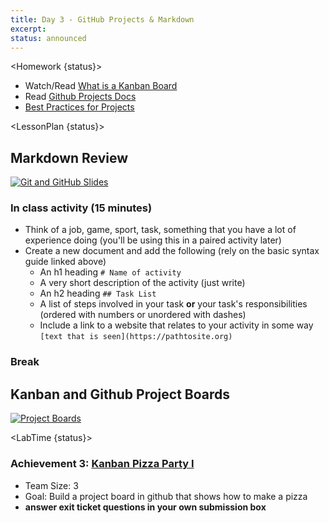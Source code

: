 ```yaml
---
title: Day 3 - GitHub Projects & Markdown
excerpt:
status: announced
---
```


<script>

	import Homework from "$lib/components/Homework.svelte";
	import LessonPlan from "$lib/components/LessonPlan.svelte";
	import LabTime from "$lib/components/LabTime.svelte";

</script>

<Homework {status}>

- Watch/Read [What is a Kanban Board](https://www.atlassian.com/agile/kanban/boards)
- Read [Github Projects Docs](https://docs.github.com/en/issues/planning-and-tracking-with-projects/learning-about-projects/about-projects)
- [Best Practices for Projects](https://docs.github.com/en/issues/planning-and-tracking-with-projects/learning-about-projects/best-practices-for-projects)

</Homework>

<LessonPlan {status}>

## Markdown Review

[![Git and GitHub Slides](/images/slides/git-github.png)](https://sait-wbdv.github.io/slides/f22/cpnt-201/git-github.html)

### In class activity (15 minutes)

- Think of a job, game, sport, task, something that you have a lot of experience doing (you'll be using this in a paired activity later)
- Create a new document and add the following (rely on the basic syntax guide linked above)
  - An h1 heading `# Name of activity`
  - A very short description of the activity (just write)
  - An h2 heading `## Task List`
  - A list of steps involved in your task **or** your task's responsibilities (ordered with numbers or unordered with dashes)
  - Include a link to a website that relates to your activity in some way `[text that is seen](https://pathtosite.org)`

### Break

## Kanban and Github Project Boards

[![Project Boards](/images/slides/project-boards.png)](https://sait-wbdv.github.io/slides/w23/cpnt-201/project-boards.html)

</LessonPlan>

<LabTime {status}>

### Achievement 3: [Kanban Pizza Party I](https://gist.github.com/lilyx13/87b993df6d5127bb91d9d946991a36f6)

- Team Size: 3
- Goal: Build a project board in github that shows how to make a pizza
- **answer exit ticket questions in your own submission box**

</LabTime>
